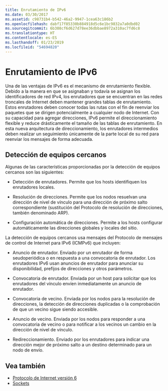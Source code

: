 ```yaml
---
title: Enrutamiento de IPv6
ms.date: 03/30/2017
ms.assetid: c98731b4-b542-46a2-9947-1cea63c186b2
ms.openlocfilehash: dabf17f85330b884918d5c6e1bc9832a7a0dbd02
ms.sourcegitcommit: 6b308cf6d627d78ee36dbbae8972a310ac7fd6c8
ms.translationtype: HT
ms.contentlocale: es-ES
ms.lasthandoff: 01/23/2019
ms.locfileid: "54694820"
---
```

# <a name="ipv6-routing"></a>Enrutamiento de IPv6
Una de las ventajas de IPv6 es el mecanismo de enrutamiento flexible. Debido a la manera en que se asignaban y todavía se asignan los identificadores de red IPv4, los enrutadores que se encuentran en las redes troncales de Internet deben mantener grandes tablas de enrutamiento. Estos enrutadores deben conocer todas las rutas con el fin de reenviar los paquetes que se dirigen potencialmente a cualquier nodo de Internet. Con su capacidad para agregar direcciones, IPv6 permite el direccionamiento flexible y reduce drásticamente el tamaño de las tablas de enrutamiento. En esta nueva arquitectura de direccionamiento, los enrutadores intermedios deben realizar un seguimiento únicamente de la parte local de su red para reenviar los mensajes de forma adecuada.  
  
## <a name="neighbor-discovery"></a>Detección de equipos cercanos  
 Algunas de las características proporcionadas por la detección de equipos cercanos son las siguientes:  
  
-   Detección de enrutadores. Permite que los hosts identifiquen los enrutadores locales.  
  
-   Resolución de direcciones. Permite que los nodos resuelvan una dirección de nivel de vínculo para una dirección de próximo salto correspondiente (sustitución del Protocolo de resolución de direcciones, también denominado ARP).  
  
-   Configuración automática de direcciones. Permite a los hosts configurar automáticamente las direcciones globales y locales del sitio.  
  
 La detección de equipos cercanos usa mensajes del Protocolo de mensajes de control de Internet para IPv6 (ICMPv6) que incluyen:  
  
-   Anuncio de enrutador. Enviado por un enrutador de forma seudoperiódica o en respuesta a una convocatoria de enrutador. Los enrutadores IPv6 usan anuncios de enrutador para anunciar su disponibilidad, prefijos de direcciones y otros parámetros.  
  
-   Convocatoria de enrutador. Enviada por un host para solicitar que los enrutadores del vínculo envíen inmediatamente un anuncio de enrutador.  
  
-   Convocatoria de vecino. Enviada por los nodos para la resolución de direcciones, la detección de direcciones duplicadas o la comprobación de que un vecino sigue siendo accesible.  
  
-   Anuncio de vecino. Enviada por los nodos para responder a una convocatoria de vecino o para notificar a los vecinos un cambio en la dirección de nivel de vínculo.  
  
-   Redireccionamiento. Enviado por los enrutadores para indicar una dirección mejor de próximo salto a un destino determinado para un nodo de envío.  
  
## <a name="see-also"></a>Vea también
- [Protocolo de Internet versión 6](../../../docs/framework/network-programming/internet-protocol-version-6.md)
- [Sockets](../../../docs/framework/network-programming/sockets.md)
